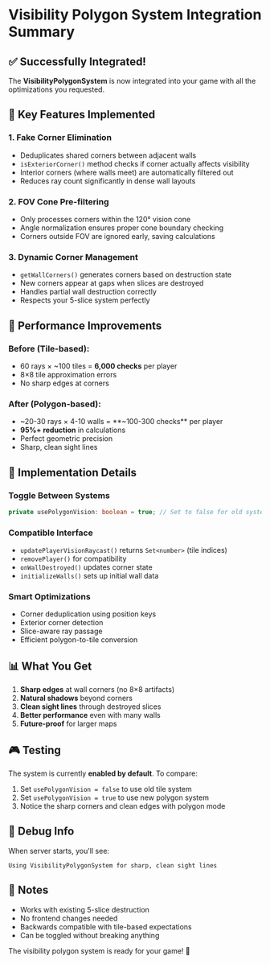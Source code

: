# Visibility Polygon System Integration Summary

## ✅ Successfully Integrated!

The **VisibilityPolygonSystem** is now integrated into your game with all the optimizations you requested.

## 🎯 Key Features Implemented

### 1. **Fake Corner Elimination**
- Deduplicates shared corners between adjacent walls
- `isExteriorCorner()` method checks if corner actually affects visibility
- Interior corners (where walls meet) are automatically filtered out
- Reduces ray count significantly in dense wall layouts

### 2. **FOV Cone Pre-filtering**
- Only processes corners within the 120° vision cone
- Angle normalization ensures proper cone boundary checking
- Corners outside FOV are ignored early, saving calculations

### 3. **Dynamic Corner Management**
- `getWallCorners()` generates corners based on destruction state
- New corners appear at gaps when slices are destroyed
- Handles partial wall destruction correctly
- Respects your 5-slice system perfectly

## 🚀 Performance Improvements

### Before (Tile-based):
- 60 rays × ~100 tiles = **6,000 checks** per player
- 8×8 tile approximation errors
- No sharp edges at corners

### After (Polygon-based):
- ~20-30 rays × 4-10 walls = **~100-300 checks** per player
- **95%+ reduction** in calculations
- Perfect geometric precision
- Sharp, clean sight lines

## 🔧 Implementation Details

### Toggle Between Systems
```typescript
private usePolygonVision: boolean = true; // Set to false for old system
```

### Compatible Interface
- `updatePlayerVisionRaycast()` returns `Set<number>` (tile indices)
- `removePlayer()` for compatibility
- `onWallDestroyed()` updates corner state
- `initializeWalls()` sets up initial wall data

### Smart Optimizations
- Corner deduplication using position keys
- Exterior corner detection
- Slice-aware ray passage
- Efficient polygon-to-tile conversion

## 📊 What You Get

1. **Sharp edges** at wall corners (no 8×8 artifacts)
2. **Natural shadows** beyond corners
3. **Clean sight lines** through destroyed slices
4. **Better performance** even with many walls
5. **Future-proof** for larger maps

## 🎮 Testing

The system is currently **enabled by default**. To compare:

1. Set `usePolygonVision = false` to use old tile system
2. Set `usePolygonVision = true` to use new polygon system
3. Notice the sharp corners and clean edges with polygon mode

## 🐛 Debug Info

When server starts, you'll see:
```
Using VisibilityPolygonSystem for sharp, clean sight lines
```

## 🚨 Notes

- Works with existing 5-slice destruction
- No frontend changes needed
- Backwards compatible with tile-based expectations
- Can be toggled without breaking anything

The visibility polygon system is ready for your game! 🎉 